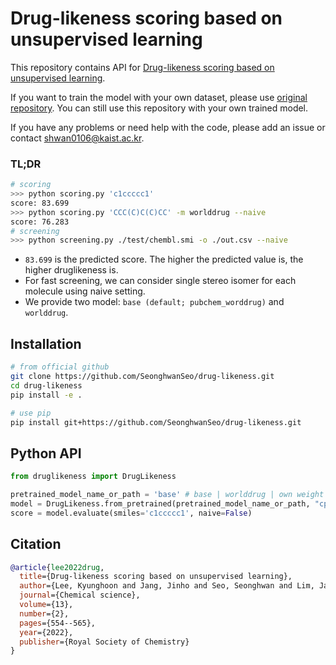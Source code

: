# Drug-likeness scoring based on unsupervised learning

This repository contains API for [Drug-likeness scoring based on unsupervised learning](https://pubs.rsc.org/en/content/articlehtml/2022/sc/d1sc05248a).

If you want to train the model with your own dataset, please use [original repository](https://github.com/SeonghwanSeo/DeepDL).
You can still use this repository with your own trained model.

If you have any problems or need help with the code, please add an issue or contact <shwan0106@kaist.ac.kr>.

### TL;DR

```bash
# scoring
>>> python scoring.py 'c1ccccc1'
score: 83.699
>>> python scoring.py 'CCC(C)C(C)CC' -m worlddrug --naive
score: 76.283
# screening
>>> python screening.py ./test/chembl.smi -o ./out.csv --naive
```

- `83.699` is the predicted score. The higher the predicted value is, the higher druglikeness is.
- For fast screening, we can consider single stereo isomer for each molecule using naive setting.
- We provide two model: `base (default; pubchem_worddrug)` and `worlddrug`.

## Installation

```bash
# from official github
git clone https://github.com/SeonghwanSeo/drug-likeness.git
cd drug-likeness
pip install -e .

# use pip
pip install git+https://github.com/SeonghwanSeo/drug-likeness.git
```

## Python API

```python
from druglikeness import DrugLikeness

pretrained_model_name_or_path = 'base' # base | worlddrug | own weight path
model = DrugLikeness.from_pretrained(pretrained_model_name_or_path, "cpu")
score = model.evaluate(smiles='c1ccccc1', naive=False)
```

## Citation

```bibtex
@article{lee2022drug,
  title={Drug-likeness scoring based on unsupervised learning},
  author={Lee, Kyunghoon and Jang, Jinho and Seo, Seonghwan and Lim, Jaechang and Kim, Woo Youn},
  journal={Chemical science},
  volume={13},
  number={2},
  pages={554--565},
  year={2022},
  publisher={Royal Society of Chemistry}
}
```
